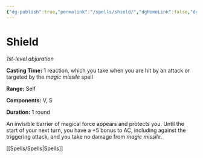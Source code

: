 ```yaml
---
{"dg-publish":true,"permalink":"/spells/shield/","dgHomeLink":false,"dgPassFrontmatter":true}
---
```



# Shield

*1st-level abjuration*

**Casting Time:** 1 reaction, which you take when you are hit by an attack or targeted by the *magic missile* spell

**Range:** Self

**Components:** V, S

**Duration:** 1 round

An invisible barrier of magical force appears and protects you. Until the start of your next turn, you have a +5 bonus to AC, including against the triggering attack, and you take no damage from *magic missile*.


[[Spells/Spells|Spells]]
